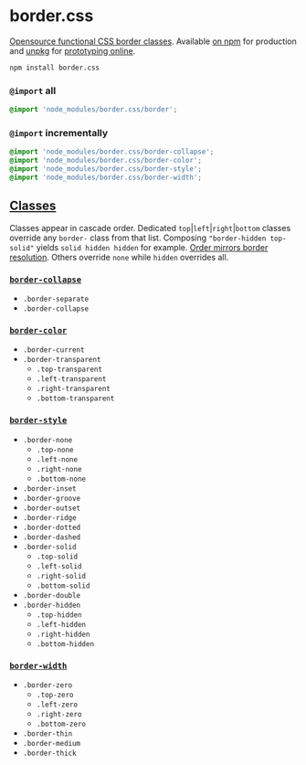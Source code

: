 # border.css
[Opensource functional CSS border classes](#classes). Available [on npm](https://www.npmjs.com/package/border.css) for production and [unpkg](https://unpkg.com/border.css/) for [prototyping online](https://codepen.io/ryanve/pen/RZQqNX).

```
npm install border.css
```

### `@import` all

```css
@import 'node_modules/border.css/border';
```

### `@import` incrementally

```css
@import 'node_modules/border.css/border-collapse';
@import 'node_modules/border.css/border-color';
@import 'node_modules/border.css/border-style';
@import 'node_modules/border.css/border-width';
```

## [Classes](border.css)

Classes appear in cascade order. Dedicated `top`|`left`|`right`|`bottom` classes override any `border-` class from that list. Composing `"border-hidden top-solid"` yields `solid hidden hidden` for example. [Order mirrors border resolution](https://github.com/ryanve/border.css/pull/10). Others override `none` while `hidden` overrides all.

### [`border-collapse`](border-collapse.css)
- `.border-separate`
- `.border-collapse`

### [`border-color`](border-color.css)
- `.border-current`
- `.border-transparent`
  - `.top-transparent`
  - `.left-transparent`
  - `.right-transparent`
  - `.bottom-transparent`

### [`border-style`](border-style.css)
- `.border-none`
  - `.top-none`
  - `.left-none`
  - `.right-none`
  - `.bottom-none`
- `.border-inset`
- `.border-groove`
- `.border-outset`
- `.border-ridge`
- `.border-dotted`
- `.border-dashed`
- `.border-solid`
  - `.top-solid`
  - `.left-solid`
  - `.right-solid`
  - `.bottom-solid`
- `.border-double`
- `.border-hidden`
  - `.top-hidden`
  - `.left-hidden`
  - `.right-hidden`
  - `.bottom-hidden`

### [`border-width`](border-width.css)
- `.border-zero`
  - `.top-zero`
  - `.left-zero`
  - `.right-zero`
  - `.bottom-zero`
- `.border-thin`
- `.border-medium`
- `.border-thick`
